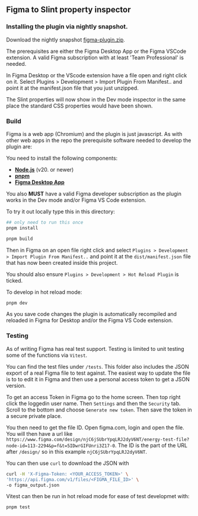 <!-- Copyright © SixtyFPS GmbH <info@slint.dev> ; SPDX-License-Identifier: GPL-3.0-only OR LicenseRef-Slint-Royalty-free-2.0 OR LicenseRef-Slint-Software-3.0 -->

## Figma to Slint property inspector


### Installing the plugin via nightly snapshot.

Download the nightly snapshot [figma-plugin.zip](https://github.com/slint-ui/slint/releases/download/nightly/figma-plugin.zip).

The prerequisites are either the Figma Desktop App or the Figma VSCode extension.
A valid Figma subscription with at least 'Team Professional' is needed.

In Figma Desktop or the VScode extension have a file open and right click on it. Select Plugins > Development > Import Plugin From Manifest.. and point it at the manifest.json file that you just unzipped.

The Slint properties will now show in the Dev mode inspector in the same place the standard CSS properties
would have been shown.

### Build

Figma is a web app (Chromium) and the plugin is just javascript. As with other web apps in the repo
the prerequisite software needed to develop the plugin are:

You need to install the following components:
* **[Node.js](https://nodejs.org/download/release/)** (v20. or newer)
* **[pnpm](https://www.pnpm.io/)**
* **[Figma Desktop App](https://www.figma.com/downloads/)**

You also **MUST** have a valid Figma developer subscription as the plugin works in the Dev mode
and/or Figma VS Code extension.

To try it out locally type this in this directory:

```sh
## only need to run this once
pnpm install

pnpm build
```

Then in Figma on an open file right click and select `Plugins > Development > Import Plugin From Manifest..` and point it at the `dist/manifest.json` file that has now been created inside this project.

You should also ensure `Plugins > Development > Hot Reload Plugin` is ticked.

To develop in hot reload mode:

```sh
pnpm dev
```

As you save code changes the plugin is automatically recompiled and reloaded in Figma for Desktop and/or the Figma VS Code extension.


### Testing

As of writing Figma has real test support. Testing is limited to unit testing some of the functions via `Vitest`.

You can find the test files under `/tests`. This folder also includes the JSON export of a real Figma file
to test against. The easiest way to update the file is to to edit it in Figma and then use a personal access token to get a JSON version.

To get an access Token in Figma go to the home screen. Then top right click the loggedin user name. Then `Settings` and then the `Security` tab. Scroll to the bottom and choose `Generate new token`. Then save the token in a secure private place.

You then need to get the file ID. Open figma.com, login and open the file. You will then have a url like
`https://www.figma.com/design/njC6jSUbrYpqLRJ2dyV6NT/energy-test-file?node-id=113-2294&p=f&t=5IDwrGIFUnri3Z17-0`. The ID is the part of the URL after `/design/` so in this example `njC6jSUbrYpqLRJ2dyV6NT`.

You can then use `curl` to download the JSON with

```sh
curl -H 'X-Figma-Token: <YOUR_ACCESS_TOKEN>' \
'https://api.figma.com/v1/files/<FIGMA_FILE_ID>' \
-o figma_output.json
```

Vitest can then be run in hot reload mode for ease of test developmet with:

```sh
pnpm test
```


